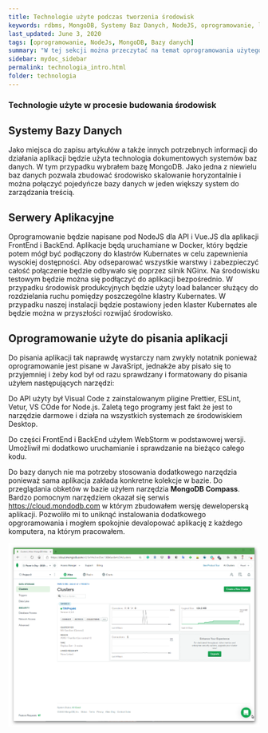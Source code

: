 ```yaml
---
title: Technologie użyte podczas tworzenia środowisk
keywords: rdbms, MongoDB, Systemy Baz Danych, NodeJS, oprogramowanie, linux, google
last_updated: June 3, 2020
tags: [oprogramowanie, NodeJs, MongoDB, Bazy danych]
summary: "W tej sekcji można przeczytać na temat oprogramowania użytego podczas pisania pracy dyplomowej wraz z odsyłaczami, których uzyłem podczas wyboru. Wybór technologii nie jest prosty, szczególnie w takim projekcie."
sidebar: mydoc_sidebar
permalink: technologia_intro.html
folder: technologia
---
```

### Technologie użyte w procesie budowania środowisk

## Systemy Bazy Danych

Jako miejsca do zapisu artykułów a także innych potrzebnych informacji do działania aplikacji będzie użyta technologia dokumentowych systemów baz danych. W tym przypadku wybrałem bazę MongoDB. Jako jedna z niewielu baz danych pozwala zbudować środowisko skalowanie horyzontalnie i można połączyć pojedyńcze bazy danych w jeden większy system do zarządzania treścią.

## Serwery Aplikacyjne

Oprogramowanie będzie napisane pod NodeJS dla API i Vue.JS dla aplikacji FrontEnd i BackEnd. 
Aplikacje będą uruchamiane w Docker, który będzie potem mógł być podłączony do klastrów Kubernates w celu zapewnienia wysokiej dostępności.
Aby odseparować wszystkie warstwy i zabezpieczyć całość połączenie będzie odbywało się poprzez silnik NGinx. Na środowisku testowym będzie można się podłączyć do aplikacji bezpośrednio. W przypadku środowisk produkcyjnych będzie użyty load balancer służący do rozdzielania ruchu pomiędzy poszczególne klastry Kubernates. W przypadku naszej instalacji będzie postawiony jeden klaster Kubernates ale będzie można w przyszłości rozwijać środowisko.



## Oprogramowanie użyte do pisania aplikacji

Do pisania aplikacji tak naprawdę wystarczy nam zwykły notatnik ponieważ oprogramowanie jest pisane w JavaSript, jednakże aby pisało się to przyjemniej i żeby kod był od razu sprawdzany i formatowany do pisania użyłem następujących narzędzi:

Do API użyty był Visual Code z zainstalowanym pligine Prettier, ESLint, Vetur, VS COde for Node.js.
Zaletą tego programy jest fakt że jest to narzędzie darmowe i działa na wszystkich systemach ze środowiskiem Desktop.

Do części FrontEnd i BackEnd użyłem WebStorm w podstawowej wersji. Umożliwił mi dodatkowo uruchamianie i sprawdzanie na bieżąco całego kodu. 

Do bazy danych nie ma potrzeby stosowania dodatkowego narzędzia ponieważ sama aplikacja zakłada konkretne kolekcje w bazie. Do przeglądania obketów w bazie użyłem narzędzia **MongoDB Compass**. Bardzo pomocnym narzędziem okazał się serwis https://cloud.mondodb.com w którym zbudowałem wersję deweloperską aplikacji. Pozwoliło mi to uniknąć instalowania dodatkowego opgroramowania i mogłem spokojnie devalopować aplikację z każdego komputera, na którym pracowałem.

![Diagram przypadków dla użykowników BackEnd](/images/technologia/Technologia_tools_MongoDB_01.png)

